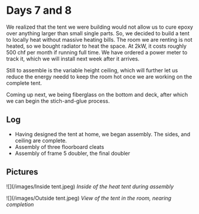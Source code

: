 # Days 7 and 8
We realized that the tent we were building would not allow us to cure epoxy over anything larger than small single parts. So, we decided to build a tent to locally heat without massive heating bills. The room we are renting is not heated, so we bought radiator to heat the space. At 2kW, it costs roughly 500 chf per month if running full time. We have ordered a power meter to track it, which we will install next week after it arrives.

Still to assemble is the variable height ceiling, which will further let us reduce the energy needd to keep the room hot once we are working on the complete tent.

Coming up next, we being fiberglass on the bottom and deck, after which we can begin the stich-and-glue process.

## Log
- Having designed the tent at home, we began assembly. The sides, and ceiling are complete.
- Assembly of three floorboard cleats
- Assembly of frame 5 doubler, the final doubler

## Pictures

![](/images/Inside tent.jpeg)
*Inside of the heat tent during assembly*

![](/images/Outside tent.jpeg)
*View of the tent in the room, nearing completion*
